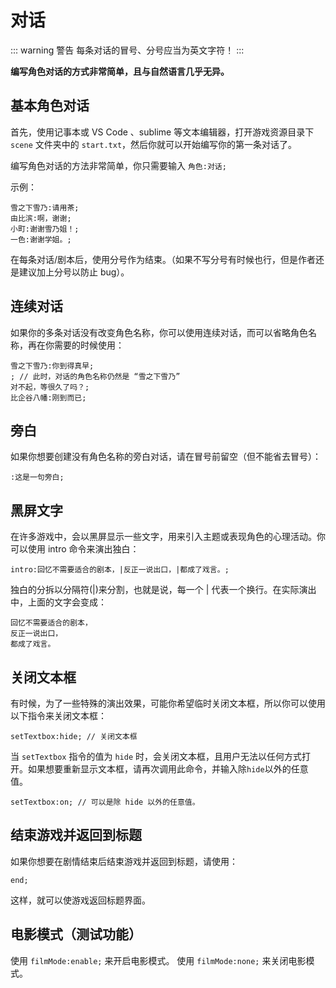 # 对话

::: warning 警告
每条对话的冒号、分号应当为英文字符！
:::

**编写角色对话的方式非常简单，且与自然语言几乎无异。**

## 基本角色对话

首先，使用记事本或 VS Code 、sublime 等文本编辑器，打开游戏资源目录下 `scene` 文件夹中的 `start.txt`，然后你就可以开始编写你的第一条对话了。

编写角色对话的方法非常简单，你只需要输入 `角色:对话;`

示例：

``` ws
雪之下雪乃:请用茶;
由比滨:啊，谢谢;
小町:谢谢雪乃姐！;
一色:谢谢学姐。;
```

在每条对话/剧本后，使用分号作为结束。（如果不写分号有时候也行，但是作者还是建议加上分号以防止 bug）。

## 连续对话

如果你的多条对话没有改变角色名称，你可以使用连续对话，而可以省略角色名称，再在你需要的时候使用：

``` ws
雪之下雪乃:你到得真早;
; // 此时，对话的角色名称仍然是 “雪之下雪乃”
对不起，等很久了吗？;
比企谷八幡:刚到而已;
```

## 旁白

如果你想要创建没有角色名称的旁白对话，请在冒号前留空（但不能省去冒号）：

``` ws
:这是一句旁白;
```

## 黑屏文字

在许多游戏中，会以黑屏显示一些文字，用来引入主题或表现角色的心理活动。你可以使用 intro 命令来演出独白：

``` ws
intro:回忆不需要适合的剧本，|反正一说出口，|都成了戏言。;
```

独白的分拆以分隔符(|)来分割，也就是说，每一个 | 代表一个换行。在实际演出中，上面的文字会变成：

``` ws
回忆不需要适合的剧本，
反正一说出口，
都成了戏言。
```

## 关闭文本框

有时候，为了一些特殊的演出效果，可能你希望临时关闭文本框，所以你可以使用以下指令来关闭文本框：

``` ws
setTextbox:hide; // 关闭文本框
```

当 `setTextbox` 指令的值为 `hide` 时，会关闭文本框，且用户无法以任何方式打开。如果想要重新显示文本框，请再次调用此命令，并输入除`hide`以外的任意值。

``` ws
setTextbox:on; // 可以是除 hide 以外的任意值。
```

## 结束游戏并返回到标题

如果你想要在剧情结束后结束游戏并返回到标题，请使用：

``` ws
end;
```

这样，就可以使游戏返回标题界面。

## 电影模式（测试功能）

使用 `filmMode:enable;` 来开启电影模式。
使用 `filmMode:none;` 来关闭电影模式。
